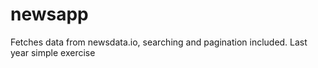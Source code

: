 # newsapp
Fetches data from newsdata.io, searching and pagination included.
Last year simple exercise
